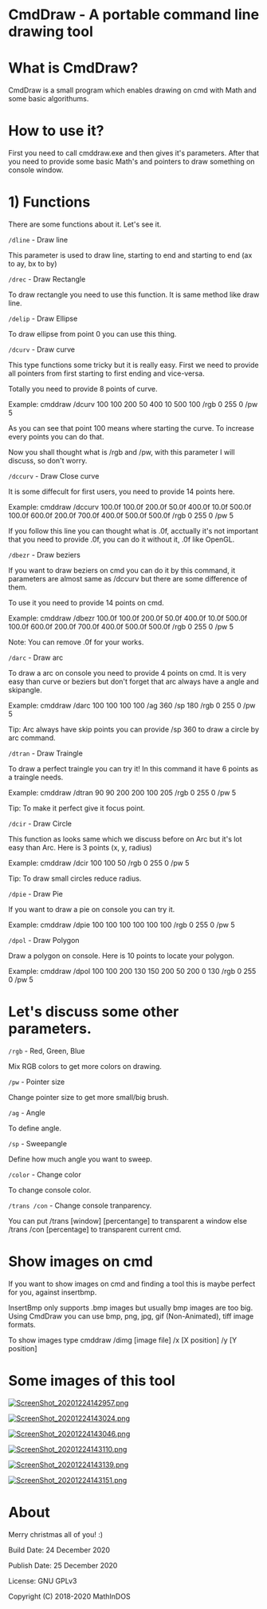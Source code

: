 # CmdDraw - A portable command line drawing tool


# What is CmdDraw?

CmdDraw is a small program which enables drawing on cmd with Math and some basic algorithums.

# How to use it?

First you need to call cmddraw.exe and then gives it's parameters. After that you need to provide some basic Math's and pointers to draw something on console window.


# 1) Functions

There are some functions about it. Let's see it.

`/dline` - Draw line

This parameter is used to draw line, starting to end and starting to end (ax to ay, bx to by)

`/drec` - Draw Rectangle

To draw rectangle you need to use this function. It is same method like draw line.

`/delip` - Draw Ellipse

To draw ellipse from point 0 you can use this thing. 

`/dcurv` - Draw curve

This type functions some tricky but it is really easy. First we need to provide all pointers from first starting to first ending and vice-versa.

Totally you need to provide 8 points of curve.

Example: cmddraw /dcurv 100 100 200 50 400 10 500 100 /rgb 0 255 0 /pw 5

As you can see that point 100 means where starting the curve. To increase every points you can do that.

Now you shall thought what is /rgb and /pw, with this parameter I will discuss, so don't worry.

`/dccurv` - Draw Close curve

It is some diffecult for first users, you need to provide 14 points here.

Example: cmddraw /dccurv 100.0f 100.0f 200.0f 50.0f 400.0f 10.0f 500.0f 100.0f 600.0f 200.0f 700.0f 400.0f 500.0f 500.0f /rgb 0 255 0 /pw 5

If you follow this line you can thought what is .0f, acctually it's not important that you need to provide .0f, you can do it without it, .0f like OpenGL.

`/dbezr` - Draw beziers

If you want to draw beziers on cmd you can do it by this command, it parameters are almost same as /dccurv but there are some difference of them.

To use it you need to provide 14 points on cmd.

Example: cmddraw /dbezr 100.0f 100.0f 200.0f 50.0f 400.0f 10.0f 500.0f 100.0f 600.0f 200.0f 700.0f 400.0f 500.0f 500.0f /rgb 0 255 0 /pw 5

Note: You can remove .0f for your works.

`/darc` - Draw arc

To draw a arc on console you need to provide 4 points on cmd. It is very easy than curve or beziers but don't forget that arc always have a angle and skipangle.

Example: cmddraw /darc 100 100 100 100 /ag 360 /sp 180 /rgb 0 255 0 /pw 5

Tip: Arc always have skip points you can provide /sp 360 to draw a circle by arc command.

`/dtran` - Draw Traingle

To draw a perfect traingle you can try it! In this command it have 6 points as a traingle needs.

Example: cmddraw /dtran 90 90 200 200 100 205 /rgb 0 255 0 /pw 5

Tip: To make it perfect give it focus point.

`/dcir` - Draw Circle

This function as looks same which we discuss before on Arc but it's lot easy than Arc. Here is 3 points (x, y, radius)

Example: cmddraw /dcir 100 100 50 /rgb 0 255 0 /pw 5

Tip: To draw small circles reduce radius.

`/dpie` - Draw Pie

If you want to draw a pie on console you can try it.

Example: cmddraw /dpie 100 100 100 100 100 100 /rgb 0 255 0 /pw 5

`/dpol` - Draw Polygon

Draw a polygon on console. Here is 10 points to locate your polygon.

Example: cmddraw /dpol 100 100 200 130 150 200 50 200 0 130 /rgb 0 255 0 /pw 5


# Let's discuss some other parameters.

`/rgb` - Red, Green, Blue

Mix RGB colors to get more colors on drawing.

`/pw` - Pointer size

Change pointer size to get more small/big brush.

`/ag` - Angle

To define angle.

`/sp` - Sweepangle

Define how much angle you want to sweep.

`/color` - Change color

To change console color.

`/trans /con` - Change console tranparency.

You can put /trans [window] [percentange] to transparent a window else /trans /con [percentage] to transparent current cmd.


# Show images on cmd

If you want to show images on cmd and finding a tool this is maybe perfect for you, against insertbmp.

InsertBmp only supports .bmp images but usually bmp images are too big. Using CmdDraw you can use bmp, png, jpg, gif (Non-Animated), tiff image formats.

To show images type cmddraw /dimg [image file] /x [X position] /y [Y position]


# Some images of this tool

<a href="https://gifyu.com/image/CWYQ"><img src="https://s8.gifyu.com/images/ScreenShot_20201224142957.png" alt="ScreenShot_20201224142957.png" border="0" /></a>


<a href="https://gifyu.com/image/CWYG"><img src="https://s8.gifyu.com/images/ScreenShot_20201224143024.png" alt="ScreenShot_20201224143024.png" border="0" /></a>


<a href="https://gifyu.com/image/CWrL"><img src="https://s8.gifyu.com/images/ScreenShot_20201224143046.png" alt="ScreenShot_20201224143046.png" border="0" /></a>


<a href="https://gifyu.com/image/CWrs"><img src="https://s8.gifyu.com/images/ScreenShot_20201224143110.png" alt="ScreenShot_20201224143110.png" border="0" /></a>


<a href="https://gifyu.com/image/CWrE"><img src="https://s8.gifyu.com/images/ScreenShot_20201224143139.png" alt="ScreenShot_20201224143139.png" border="0" /></a>


<a href="https://gifyu.com/image/CWrd"><img src="https://s8.gifyu.com/images/ScreenShot_20201224143151.png" alt="ScreenShot_20201224143151.png" border="0" /></a>



# About

Merry christmas all of you! :)

Build Date: 24 December 2020

Publish Date: 25 December 2020

License: GNU GPLv3

Copyright (C) 2018-2020 MathInDOS





